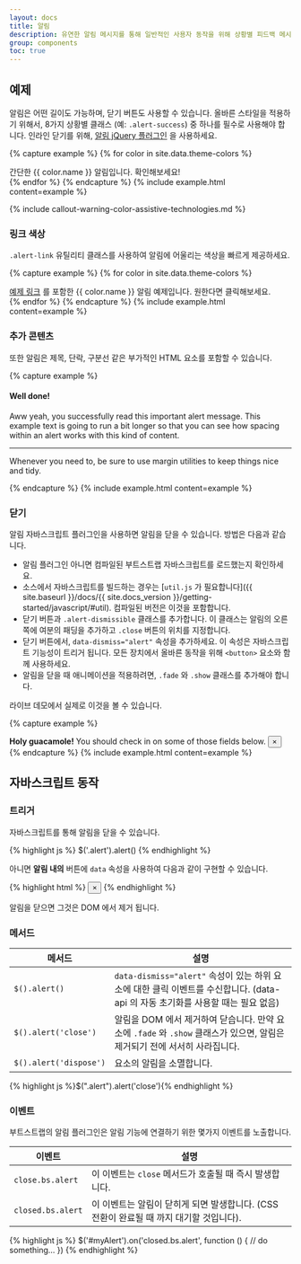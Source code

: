 ```yaml
---
layout: docs
title: 알림
description: 유연한 알림 메시지를 통해 일반적인 사용자 동작을 위해 상황별 피드백 메시지를 제공합니다.
group: components
toc: true
---
```


## 예제

알림은 어떤 길이도 가능하며, 닫기 버튼도 사용할 수 있습니다. 올바른 스타일을 적용하기 위해서, 8가지 상황별 클래스 (예: `.alert-success`) 중 하나를 필수로 사용해야 합니다. 인라인 닫기를 위해, [알림 jQuery 플러그인](#닫기) 을 사용하세요.  

{% capture example %}
{% for color in site.data.theme-colors %}
<div class="alert alert-{{ color.name }}" role="alert">
  간단한 {{ color.name }} 알림입니다. 확인해보세요!
</div>{% endfor %}
{% endcapture %}
{% include example.html content=example %}

{% include callout-warning-color-assistive-technologies.md %}

### 링크 색상

`.alert-link` 유틸리티 클래스를 사용하여 알림에 어울리는 색상을 빠르게 제공하세요.

{% capture example %}
{% for color in site.data.theme-colors %}
<div class="alert alert-{{ color.name }}" role="alert">
  <a href="#" class="alert-link">예제 링크</a> 를 포함한 {{ color.name }} 알림 예제입니다. 원한다면 클릭해보세요.
</div>{% endfor %}
{% endcapture %}
{% include example.html content=example %}

### 추가 콘텐츠

또한 알림은 제목, 단락, 구분선 같은 부가적인 HTML 요소를 포함할 수 있습니다.

{% capture example %}
<div class="alert alert-success" role="alert">
  <h4 class="alert-heading">Well done!</h4>
  <p>Aww yeah, you successfully read this important alert message. This example text is going to run a bit longer so that you can see how spacing within an alert works with this kind of content.</p>
  <hr>
  <p class="mb-0">Whenever you need to, be sure to use margin utilities to keep things nice and tidy.</p>
</div>
{% endcapture %}
{% include example.html content=example %}


### 닫기

알림 자바스크립트 플러그인을 사용하면 알림을 닫을 수 있습니다. 방법은 다음과 같습니다.

- 알림 플러그인 아니면 컴파일된 부트스트랩 자바스크립트를 로드했는지 확인하세요.
- 소스에서 자바스크립트를 빌드하는 경우는 [`util.js` 가 필요합니다]({{ site.baseurl }}/docs/{{ site.docs_version }}/getting-started/javascript/#util). 컴파일된 버전은 이것을 포함합니다. 
- 닫기 버튼과 `.alert-dismissible` 클래스를 추가합니다. 이 클래스는 알림의 오른쪽에 여분의 패딩을 추가하고 `.close` 버튼의 위치를 지정합니다.
- 닫기 버튼에서, `data-dismiss="alert"` 속성을 추가하세요. 이 속성은 자바스크립트 기능성이 트리거 됩니다. 모든 장치에서 올바른 동작을 위해 `<button>` 요소와 함께 사용하세요.
- 알림을 닫을 때 애니메이션을 적용하려면, `.fade` 와 `.show` 클래스를 추가해야 합니다.

라이브 데모에서 실제로 이것을 볼 수 있습니다.

{% capture example %}
<div class="alert alert-warning alert-dismissible fade show" role="alert">
  <strong>Holy guacamole!</strong> You should check in on some of those fields below.
  <button type="button" class="close" data-dismiss="alert" aria-label="Close">
    <span aria-hidden="true">&times;</span>
  </button>
</div>
{% endcapture %}
{% include example.html content=example %}

## 자바스크립트 동작

### 트리거

자바스크립트를 통해 알림을 닫을 수 있습니다.

{% highlight js %}
$('.alert').alert()
{% endhighlight %}

아니면 **알림 내의** 버튼에 `data` 속성을 사용하여 다음과 같이 구현할 수 있습니다.

{% highlight html %}
<button type="button" class="close" data-dismiss="alert" aria-label="Close">
  <span aria-hidden="true">&times;</span>
</button>
{% endhighlight %}

알림을 닫으면 그것은 DOM 에서 제거 됩니다.

### 메서드

| 메서드 | 설명 |
| --- | --- |
| `$().alert()` | `data-dismiss="alert"` 속성이 있는 하위 요소에 대한 클릭 이벤트를 수신합니다. (data-api 의 자동 초기화를 사용할 때는 필요 없음) |
| `$().alert('close')` | 알림을 DOM 에서 제거하여 닫습니다. 만약 요소에 `.fade` 와 `.show` 클래스가 있으면, 알림은 제거되기 전에 서서히 사라집니다. |
| `$().alert('dispose')` | 요소의 알림을 소멸합니다. |

{% highlight js %}$(".alert").alert('close'){% endhighlight %}

### 이벤트

부트스트랩의 알림 플러그인은 알림 기능에 연결하기 위한 몇가지 이벤트를 노출합니다.

| 이벤트 | 설명 |
| --- | --- |
| `close.bs.alert` | 이 이벤트는 <code>close</code> 메서드가 호출될 때 즉시 발생합니다. |
| `closed.bs.alert` | 이 이벤트는 알림이 닫히게 되면 발생합니다. (CSS 전환이 완료될 때 까지 대기할 것입니다). |

{% highlight js %}
$('#myAlert').on('closed.bs.alert', function () {
  // do something…
})
{% endhighlight %}
